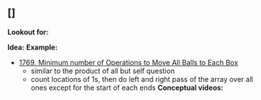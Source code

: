


## []
**Lookout for:**

**Idea:**
**Example:**
* [1769. Minimum number of Operations to Move All Balls to Each Box](https://leetcode.com/problems/minimum-number-of-operations-to-move-all-balls-to-each-box/)
	* similar to the product of all but self question
	* count locations of 1s, then do left and right pass of the array over all ones except for the start of each ends
**Conceptual videos:**
